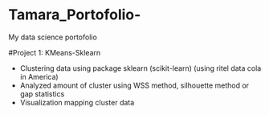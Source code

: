 # Tamara_Portofolio-
My data science portofolio 

#Project 1: KMeans-Sklearn
- Clustering data using package sklearn (scikit-learn) (using ritel data cola in America)
- Analyzed amount of cluster using WSS method, silhouette method or gap statistics
- Visualization mapping cluster data
